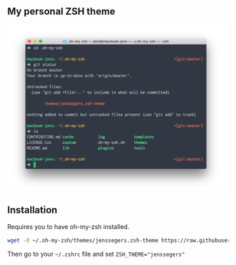 ## My personal ZSH theme

![screenshot](screenshot.png)

## Installation

Requires you to have oh-my-zsh installed.

```bash
wget -O ~/.oh-my-zsh/themes/jenssegers.zsh-theme https://raw.githubusercontent.com/jenssegers/zsh/master/jenssegers.theme
```

Then go to your `~/.zshrc` file and set `ZSH_THEME="jenssegers"`
